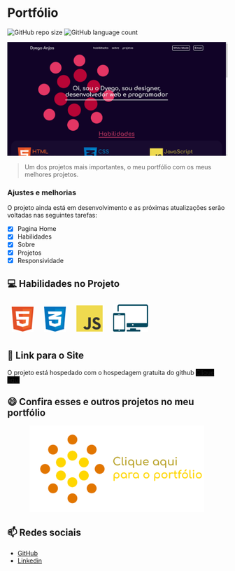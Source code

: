 # Portfólio

![GitHub repo size](https://img.shields.io/github/repo-size/DyegoAnjos/Unitedex?style=for-the-badge)
![GitHub language count](https://img.shields.io/github/languages/count/DyegoAnjos/Unitedex?style=for-the-badge)

<img src="/imgs/readme/Capa.png" alt="exemplo imagem">

> Um dos projetos mais importantes, o meu portfólio com os meus melhores projetos.

### Ajustes e melhorias

O projeto ainda está em desenvolvimento e as próximas atualizações serão voltadas nas seguintes tarefas:

- [x] Pagina Home
- [x] Habilidades
- [x] Sobre
- [X] Projetos
- [X] Responsividade

## 💻 Habilidades no Projeto

<img src="/imgs/logos/html.svg" alt="Habilidade Imagem" style="width: 50px; margin:10px;">
<img src="/imgs/logos/css.png" alt="Habilidade Imagem" style="width: 50px; margin:10px;">
<img src="/imgs/logos/js.png" alt="Habilidade Imagem" style="width: 60px; margin:10px;">
<img src="/imgs/logos/responsivo.png" alt="Habilidade Imagem" style="width: 80px; margin:10px;">

## 🚀 Link para o Site

O projeto está hospedado com o hospedagem gratuita do github
<a href="https://dyegoanjos.github.io/Portfolio/" target="_blank" style="background-color: black;">Clique aqui</a>


## 😄 Confira esses e outros projetos no meu portfólio
<a href="https://dyegoanjos.github.io/Portfolio/" target="_blank">
    <img src="/imgs/readme/portfolioImg.png" alt="Habilidade Imagem" style="width: 400px; margin: 0px 50px;">
</a>

## 📫 Redes sociais
- <a href="https://github.com/DyegoAnjos" target="_blank">GitHub</a>
- <a href="https://www.linkedin.com/in/dyego-cordeiro-8491891a3/" target="_blank">Linkedin</a>
